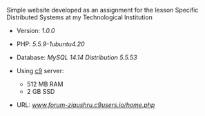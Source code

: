 Simple website developed as an assignment for the lesson Specific Distributed Systems at my Technological Institution

* Version: _1.0.0_

* PHP: _5.5.9-1ubuntu4.20_

* Database: _MySQL 14.14 Distribution 5.5.53_

* Using [c9](https://c9.io) server:
    * 512 MB RAM
    * 2   GB SSD

* URL: _www.forum-ziqushru.c9users.io/home.php_